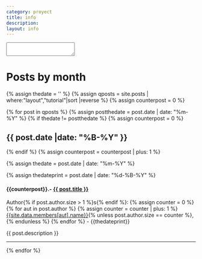 ```yaml
---
category: proyect
title: info
description:
layout: info
---
```


<textarea id="MyID">
</textarea>
<script>
var simplemde = new SimpleMDE({ element: document.getElementById("MyID") });
</script>

<h1>Posts by month</h1>



{% assign thedate = '' %}
{% assign qposts = site.posts | where:"layout","tutorial"|sort |reverse %}
{% assign counterpost = 0 %}

{% for post in qposts %}
{% assign postthedate = post.date | date: "%m-%Y" %}
{% if thedate != postthedate %}
{% assign counterpost = 0 %}
<h2>{{ post.date |date: "%B-%Y" }}</h2>
{% endif %}
{% assign counterpost = counterpost | plus: 1 %}

{% assign thedate = post.date | date: "%m-%Y" %}

{% assign thedateprint = post.date | date: "%d-%B-%Y" %}

<h4 class="headline">{{counterpost}}.- <a href="{{site.url}}{{site.baseurl}}{{ post.url }}">{{ post.title }}</a></h4>   
<p>Author{% if post.author.size > 1 %}s{% endif %}:
      {% assign counter = 0 %}
      {% for aut in post.author %}
           {% assign counter = counter | plus: 1 %}
<a href="{{site.url}}{{site.baseurl}}/author/{{aut}}">{{site.data.members[aut].name}}</a>{% unless post.author.size == counter %},{% endunless %}
      {% endfor %} - {{thedateprint}}</p>
<div class="ellipsis-two-lines">
{{ post.description }}
</div>
<hr>

{% endfor %}

